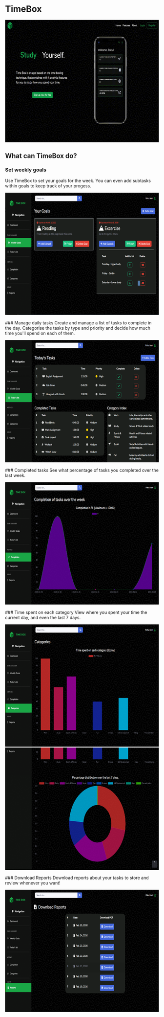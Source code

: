 # TimeBox
  <img src="demo/intro.gif" height=400px>

## What can TimeBox do?

### Set weekly goals
Use TimeBox to set your goals for the week. You can even add subtasks within goals to keep track of your progess.
<p align="center">
  <img src="demo/goals.png" height=400px>
</p>
### Manage daily tasks
Create and manage a list of tasks to complete in the day. Categorise the tasks by type and priority and decide how much time you'll spend on each of them.
<p align="center">
  <img src="demo/today.png" height=400px >
</p>
### Completed tasks
See what percentage of tasks you completed over the last week.
<p align="center">
  <img src="demo/completion.png" height=400px>
</p>
### Time spent on each category
View where you spent your time the current day, and even the last 7 days.
<p align="center">
  <img src="demo/category1.png" height=400px>
  <img src="demo/category2.png" height=400px>
</p>
### Download Reports
Download reports about your tasks to store and review whenever you want!
<p align="center">
  <img src="demo/reports.png" height=400px>
</p>
